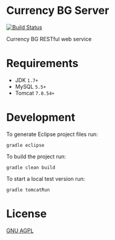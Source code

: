 Currency BG Server
============================

[![Build Status](https://travis-ci.org/vexelon-dot-net/currencybg.server.svg?branch=master)](https://travis-ci.org/vexelon-dot-net/currencybg.server)

Currency BG RESTful web service

# Requirements

  * JDK `1.7+`
  * MySQL `5.5+`
  * Tomcat `7.0.54+`

# Development

To generate Eclipse project files run:

	gradle eclipse

To build the project run:

	gradle clean build

To start a local test version run:

	gradle tomcatRun

# License

[GNU AGPL](LICENSE) 
